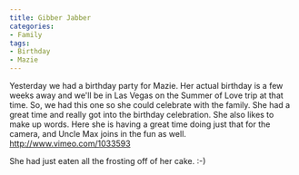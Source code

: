 ```yaml
---
title: Gibber Jabber
categories:
- Family
tags:
- Birthday
- Mazie
---
```


Yesterday we had a birthday party for Mazie. Her actual birthday is a few weeks away and we'll be in Las Vegas on the Summer of Love trip at that time. So, we had this one so she could celebrate with the family. She had a great time and really got into the birthday celebration. She also likes to make up words. Here she is having a great time doing just that for the camera, and Uncle Max joins in the fun as well.
http://www.vimeo.com/1033593

She had just eaten all the frosting off of her cake. :-)
